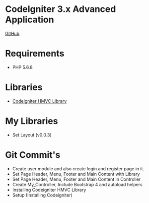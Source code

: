 # CodeIgniter 3.x Advanced Application

[GitHub](https://github.com/jeevan15498/CodeIgniter-Advanced-Application)

# Requirements

*  PHP 5.6.8

# Libraries

- [CodeIgniter HMVC Library](https://bitbucket.org/wiredesignz/codeigniter-modular-extensions-hmvc/src/codeigniter-3.x/)

# My Libraries

- Set Layout (v0.0.3)

# Git Commit's

- Create user module and also create login and register page in it.
- Set Page Header, Menu, Footer and Main Content with Library
- Set Page Header, Menu, Footer and Main Content in Controller
- Create My_Controller, Include Bootstrap 4 and autoload helpers
- Installing Codeigniter HMVC Library
- Setup (Installing Codeigniter)
